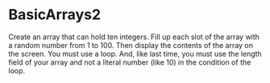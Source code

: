 # BasicArrays2
Create an array that can hold ten integers. Fill up each slot of the array with a random number from 1 to 100. Then display the contents of the array on the screen. You must use a loop.
And, like last time, you must use the length field of your array and not a literal number (like 10) in the condition of the loop.
